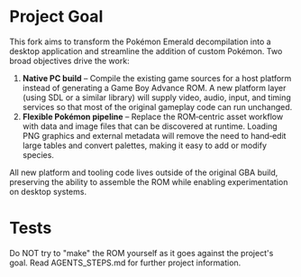 # Project Goal

This fork aims to transform the Pokémon Emerald decompilation into a desktop application and streamline the addition of custom Pokémon. Two broad objectives drive the work:

1. **Native PC build** – Compile the existing game sources for a host platform instead of generating a Game Boy Advance ROM. A new platform layer (using SDL or a similar library) will supply video, audio, input, and timing services so that most of the original gameplay code can run unchanged.
2. **Flexible Pokémon pipeline** – Replace the ROM‐centric asset workflow with data and image files that can be discovered at runtime. Loading PNG graphics and external metadata will remove the need to hand‑edit large tables and convert palettes, making it easy to add or modify species.

All new platform and tooling code lives outside of the original GBA build, preserving the ability to assemble the ROM while enabling experimentation on desktop systems.

# Tests

Do NOT try to "make" the ROM yourself as it goes against the project's goal. Read AGENTS_STEPS.md for further project information.
